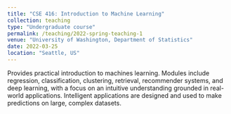 ```yaml
---
title: "CSE 416: Introduction to Machine Learning"
collection: teaching
type: "Undergraduate course"
permalink: /teaching/2022-spring-teaching-1
venue: "University of Washington, Department of Statistics"
date: 2022-03-25
location: "Seattle, US"
---
```

Provides practical introduction to machines learning. Modules include regression, classification, clustering, retrieval, recommender systems, and deep learning, with a focus on an intuitive understanding grounded in real-world applications. Intelligent applications are designed and used to make predictions on large, complex datasets. 
